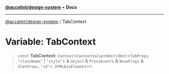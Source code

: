 [**@accelint/design-system**](../README.md) • **Docs**

***

[@accelint/design-system](../README.md) / TabContext

# Variable: TabContext

> `const` **TabContext**: `Context`\<`ContextValue`\<`Omit`\<`Omit`\<`TabProps`, `"className"` \| `"style"`\> & `object` & `PressEvents` & `BaseProps` & `SlotProps`, `"id"`\>, `HTMLDivElement`\>\>
